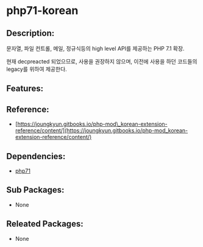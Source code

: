 # php71-korean

## Description:

문자열, 파일 컨트롤, 메일, 정규식등의 high level API를 제공하는 PHP 7.1 확장.

현재 decpreacted 되었으므로, 사용을 권장하지 않으며, 이전에 사용을 하던 코드들의 legacy를 위하여 제공한다.

## Features:

## Reference:

* [https://joungkyun.gitbooks.io/php-mod\_korean-extension-reference/content/](https://joungkyun.gitbooks.io/php-mod_korean-extension-reference/content/)

## Dependencies:

* [php71](../annyung3-addon-packages/pkg-addon-php71.md)

## Sub Packages:

* None

## Releated Packages:

* None

